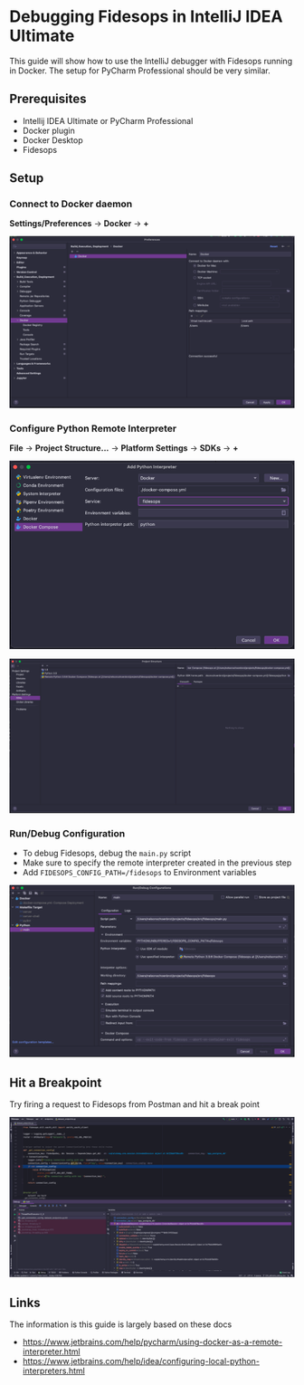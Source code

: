 # Debugging Fidesops in IntelliJ IDEA Ultimate
This guide will show how to use the IntelliJ debugger with Fidesops running in Docker. 
The setup for PyCharm Professional should be very similar.

## Prerequisites
- Intellij IDEA Ultimate or PyCharm Professional
- Docker plugin
- Docker Desktop
- Fidesops

## Setup
### Connect to Docker daemon
**Settings/Preferences** -> **Docker** -> **+**

![Screenshot of IDE Docker setup](../img/ide/docker.png)

### Configure Python Remote Interpreter
**File** -> **Project Structure...** -> **Platform Settings** -> **SDKs** -> **+**

![Screenshot of Add Python Interpreter](../img/ide/add_python_interpreter.png)

![Screenshot of Project Structure SDKs](../img/ide/SDKs.png)

### Run/Debug Configuration
- To debug Fidesops, debug the `main.py` script
- Make sure to specify the remote interpreter created in the previous step
- Add `FIDESOPS_CONFIG_PATH=/fidesops` to Environment variables

![Screenshot of Run/Debug Configuration for main.py](../img/ide/debug_config.png)

## Hit a Breakpoint
Try firing a request to Fidesops from Postman and hit a break point

![Screenshot of Debugging from IntelliJ](../img/ide/debugging.png)

## Links
The information is this guide is largely based on these docs
- https://www.jetbrains.com/help/pycharm/using-docker-as-a-remote-interpreter.html
- https://www.jetbrains.com/help/idea/configuring-local-python-interpreters.html